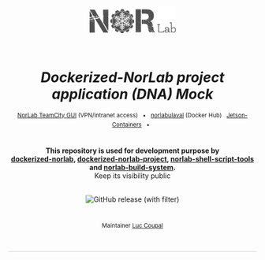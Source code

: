 <div align="center">

[//]: # ( ==== Logo ================================================== )
<br>
<br>
<a href="https://norlab.ulaval.ca">
    <picture>
      <source media="(prefers-color-scheme: dark)" srcset="/visual/norlab_logo_acronym_light.png">
      <source media="(prefers-color-scheme: light)" srcset="/visual/norlab_logo_acronym_dark.png">
      <img alt="Shows an the dark NorLab logo in light mode and light NorLab logo in dark mode." src="/visual/norlab_logo_acronym_dark.png" width="175">
    </picture>
</a>
<br>

[//]: # ( ==== Title ================================================= )
<br>

# _Dockerized-NorLab project application (DNA) Mock_

[//]: # ( ==== Hyperlink ============================================= )
<sup>
<a href="http://132.203.26.125:8111">NorLab TeamCity GUI</a>
(VPN/intranet access) &nbsp; • &nbsp;
<a href="https://hub.docker.com/repositories/norlabulaval">norlabulaval</a>
(Docker Hub) &nbsp;
<a href="https://github.com/dusty-nv/jetson-containers">Jetson-Containers</a> 
&nbsp; • &nbsp;
</sup>
<br>
<br>

[//]: # ( ==== Description =========================================== )
**This repository is used for development purpose by
<br> 
[dockerized-norlab](https://github.com/norlab-ulaval/dockerized-norlab),
[dockerized-norlab-project](https://github.com/norlab-ulaval/dockerized-norlab-project), 
[norlab-shell-script-tools](https://github.com/norlab-ulaval/norlab-shell-script-tools) 
<br>
and [norlab-build-system](https://github.com/norlab-ulaval/norlab-build-system).**
<br>
Keep its visibility public
<br>
<br>

[//]: # ( ==== Badges ================================================ )

<img alt="GitHub release (with filter)" src="https://img.shields.io/github/v/release/norlab-ulaval/dockerized-norlab-project-mock">

<br>
<br>

[//]: # ( ==== Maintainer ============================================ )
<sub>
Maintainer <a href="https://redleader962.github.io">Luc Coupal</a>
</sub>

<br>
<hr style="color:lightgray;background-color:lightgray">
</div>


[//]: # ( ==== Body ================================================== )

